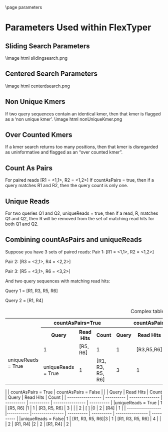\page parameters 

# Parameters Used within FlexTyper 

## Sliding Search Parameters 

\image html slidingsearch.png

## Centered Search Parameters 
\image html centerdsearch.png

## Non Unique Kmers
If two query sequences contain an identical kmer, then that kmer is flagged as a ‘non unique kmer’. 
\image html nonUniqueKmer.png

## Over Counted Kmers 
If a kmer search returns too many positions, then that kmer is disregarded as uninformative and flagged as an “over counted kmer”. 

## Count As Pairs 
For paired reads [R1 = <1,1>, R2 = <1,2>]
If countAsPairs = true, then if a query matches R1 and R2, then the query count is only one. 

## Unique Reads 
For two queries Q1 and Q2, uniqueReads = true, then if a read, R, matches Q1 and Q2, then R will be removed from the set of matching read hits for both Q1 and Q2.

## Combining countAsPairs and uniqueReads
Suppose you have 3 sets of paired reads: 
Pair 1: [R1 = <1,1>, R2 = <1,2>]

Pair 2: [R3 = <2,1>, R4 = <2,2>]

Pair 3: [R5 = <3,1>, R6 = <3,2>] 

And two query sequences with matching read hits: 

Query 1 = [R1, R3, R5, R6]

Query 2 = [R1, R4]

<table>
<caption id="multi_row">Complex table</caption>
<tr><th rowspan="2">                     <th colspan="3" >countAsPairs=True   <th colspan="3" >countAsPairs= False       
<tr><th> Query <th> Read Hits <th> Count <th> Query <th> Read Hits <th> Count 
<tr><td rowspan="2">uniqueReads = True<td>1<td>[R5, R6]<td>1<td>1<td>[R3,R5,R6]<td>3  
                                      <td>2<td>[ ]<td>0<td>2<td>[R4]<td>1  
<tr><td rowspan="2">uniqueReads = True<td>1<td>[R1, R3, R5, R6]<td>3<td>1<td>[R1,R3,R5,R6]<td>4  
                                      <td>2<td>[R1, R4]<td>2<td>2<td>[R1,R4]<td>2  

</table>


|                   | countAsPairs = True                       | countAsPairs = False                       |
|                   | Query      | Read Hits       | Count      | Query      | Read Hits        | Count      |
| ----------------- | ---------- | --------------- | ---------- | ---------- | ---------------- | ---------- |
|uniqueReads = True | 1          | [R5, R6]        |1           | 1          | [R3, R5, R6]     | 3          |
|                   | 2          | [ ]             |0           | 2          | [R4]             | 1          |
| ----------------- |----------- |---------------- | ---------- | ---------- | ---------------- | ---------- |
|uniqueReads = False| 1          | [R1, R3, R5, R6]|3           | 1          | [R1, R3, R5, R6] | 4          |
|                   | 2          | [R1, R4]        |2           | 2          | [R1, R4]         | 2          |



